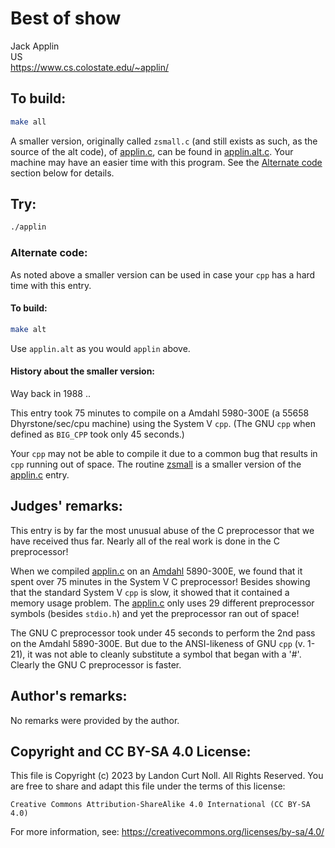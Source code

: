 # Best of show

Jack Applin\
US\
<https://www.cs.colostate.edu/~applin/>

## To build:

```sh
make all
```

A smaller version, originally called `zsmall.c` (and still exists as such, as
the source of the alt code), of [applin.c](applin.c), can be found in
[applin.alt.c](applin.alt.c).  Your machine may have an easier time with this
program.  See the [Alternate code](#alternate-code) section below for details.

## Try:

```sh
./applin
```

### Alternate code:

As noted above a smaller version can be used in case your `cpp` has a hard time
with this entry.

#### To build:

```sh
make alt
```

Use `applin.alt` as you would `applin` above.

#### History about the smaller version:

Way back in 1988 ..

This entry took 75 minutes to compile on a Amdahl 5980-300E (a 55658
Dhyrstone/sec/cpu machine) using the System V `cpp`.  (The GNU `cpp` when defined as
`BIG_CPP` took only 45 seconds.)

Your `cpp` may not be able to compile it due to a common bug that results in
`cpp` running out of space.  The routine [zsmall](zsmall.c) is a smaller version
of the [applin.c](applin.c) entry.


## Judges' remarks:

This entry is by far the most unusual abuse of the C preprocessor that
we have received thus far.  Nearly all of the real work is done in the
C preprocessor!

When we compiled [applin.c](applin.c) on an
[Amdahl](https://en.wikipedia.org/wiki/Amdahl_Corporation) 5890-300E, we found that it
spent over 75 minutes in the System V C preprocessor!  Besides showing that the
standard System V `cpp` is slow, it showed that it contained a memory usage
problem.  The [applin.c](applin.c) only uses 29 different preprocessor symbols
(besides `stdio.h`) and yet the preprocessor ran out of space!

The GNU C preprocessor took under 45 seconds to perform the 2nd pass
on the Amdahl 5890-300E.  But due to the ANSI-likeness of GNU `cpp` (v. 1-21),
it was not able to cleanly substitute a symbol that began with a '#'.
Clearly the GNU C preprocessor is faster.


## Author's remarks:

No remarks were provided by the author.


## Copyright and CC BY-SA 4.0 License:

This file is Copyright (c) 2023 by Landon Curt Noll.  All Rights Reserved.
You are free to share and adapt this file under the terms of this license:

    Creative Commons Attribution-ShareAlike 4.0 International (CC BY-SA 4.0)

For more information, see: https://creativecommons.org/licenses/by-sa/4.0/
